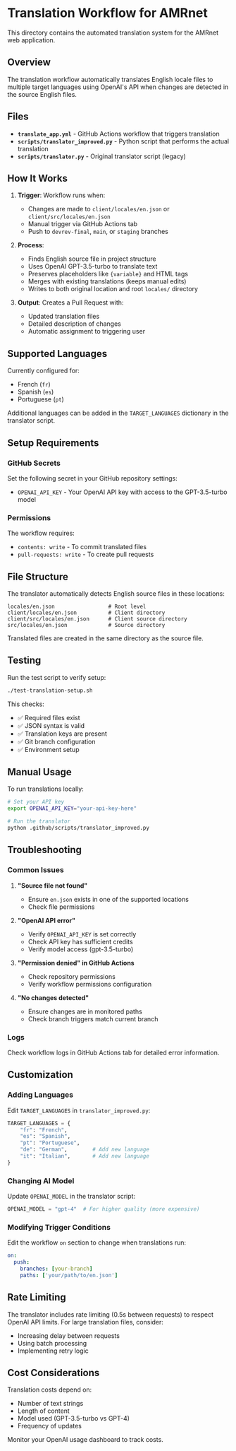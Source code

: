 # Translation Workflow for AMRnet

This directory contains the automated translation system for the AMRnet web application.

## Overview

The translation workflow automatically translates English locale files to multiple target languages using OpenAI's API when changes are detected in the source English files.

## Files

- **`translate_app.yml`** - GitHub Actions workflow that triggers translation
- **`scripts/translator_improved.py`** - Python script that performs the actual translation
- **`scripts/translator.py`** - Original translator script (legacy)

## How It Works

1. **Trigger**: Workflow runs when:
   - Changes are made to `client/locales/en.json` or `client/src/locales/en.json`
   - Manual trigger via GitHub Actions tab
   - Push to `devrev-final`, `main`, or `staging` branches

2. **Process**:
   - Finds English source file in project structure
   - Uses OpenAI GPT-3.5-turbo to translate text
   - Preserves placeholders like `{variable}` and HTML tags
   - Merges with existing translations (keeps manual edits)
   - Writes to both original location and root `locales/` directory

3. **Output**: Creates a Pull Request with:
   - Updated translation files
   - Detailed description of changes
   - Automatic assignment to triggering user

## Supported Languages

Currently configured for:
- French (`fr`)
- Spanish (`es`)
- Portuguese (`pt`)

Additional languages can be added in the `TARGET_LANGUAGES` dictionary in the translator script.

## Setup Requirements

### GitHub Secrets
Set the following secret in your GitHub repository settings:

- `OPENAI_API_KEY` - Your OpenAI API key with access to the GPT-3.5-turbo model

### Permissions
The workflow requires:
- `contents: write` - To commit translated files
- `pull-requests: write` - To create pull requests

## File Structure

The translator automatically detects English source files in these locations:
```
locales/en.json                 # Root level
client/locales/en.json          # Client directory
client/src/locales/en.json      # Client source directory
src/locales/en.json             # Source directory
```

Translated files are created in the same directory as the source file.

## Testing

Run the test script to verify setup:
```bash
./test-translation-setup.sh
```

This checks:
- ✅ Required files exist
- ✅ JSON syntax is valid
- ✅ Translation keys are present
- ✅ Git branch configuration
- ✅ Environment setup

## Manual Usage

To run translations locally:
```bash
# Set your API key
export OPENAI_API_KEY="your-api-key-here"

# Run the translator
python .github/scripts/translator_improved.py
```

## Troubleshooting

### Common Issues

1. **"Source file not found"**
   - Ensure `en.json` exists in one of the supported locations
   - Check file permissions

2. **"OpenAI API error"**
   - Verify `OPENAI_API_KEY` is set correctly
   - Check API key has sufficient credits
   - Verify model access (gpt-3.5-turbo)

3. **"Permission denied" in GitHub Actions**
   - Check repository permissions
   - Verify workflow permissions configuration

4. **"No changes detected"**
   - Ensure changes are in monitored paths
   - Check branch triggers match current branch

### Logs
Check workflow logs in GitHub Actions tab for detailed error information.

## Customization

### Adding Languages
Edit `TARGET_LANGUAGES` in `translator_improved.py`:
```python
TARGET_LANGUAGES = {
    "fr": "French",
    "es": "Spanish",
    "pt": "Portuguese",
    "de": "German",        # Add new language
    "it": "Italian",       # Add new language
}
```

### Changing AI Model
Update `OPENAI_MODEL` in the translator script:
```python
OPENAI_MODEL = "gpt-4"  # For higher quality (more expensive)
```

### Modifying Trigger Conditions
Edit the workflow `on` section to change when translations run:
```yaml
on:
  push:
    branches: [your-branch]
    paths: ['your/path/to/en.json']
```

## Rate Limiting

The translator includes rate limiting (0.5s between requests) to respect OpenAI API limits. For large translation files, consider:
- Increasing delay between requests
- Using batch processing
- Implementing retry logic

## Cost Considerations

Translation costs depend on:
- Number of text strings
- Length of content
- Model used (GPT-3.5-turbo vs GPT-4)
- Frequency of updates

Monitor your OpenAI usage dashboard to track costs.
